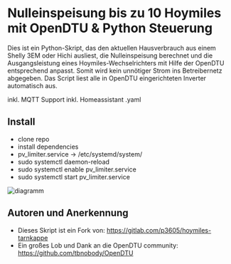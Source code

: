 
# Nulleinspeisung bis zu 10 Hoymiles mit OpenDTU & Python Steuerung

Dies ist ein Python-Skript, das den aktuellen Hausverbrauch aus einem Shelly 3EM oder Hichi ausliest, die Nulleinspeisung berechnet und die Ausgangsleistung eines Hoymiles-Wechselrichters mit Hilfe der OpenDTU entsprechend anpasst. Somit wird kein unnötiger Strom ins Betreibernetz abgegeben. Das Script liest alle in OpenDTU eingerichteten Inverter automatisch aus.

inkl. MQTT Support inkl. Homeassistant .yaml

## Install
- clone repo
- install dependencies
- pv_limiter.service -> /etc/systemd/system/
- sudo systemctl daemon-reload
- sudo systemctl enable pv_limiter.service
- sudo systemctl start pv_limiter.service


![diagramm](media/diagramm.jpg)

## Autoren und Anerkennung
- Dieses Skript ist ein Fork von: https://gitlab.com/p3605/hoymiles-tarnkappe
- Ein großes Lob und Dank an die OpenDTU community: https://github.com/tbnobody/OpenDTU
